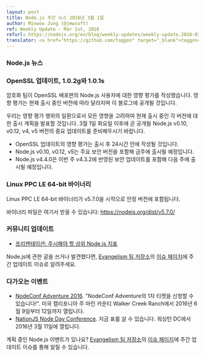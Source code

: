 ```yaml
---
layout: post
title: Node.js 주간 뉴스 2016년 3월 1일
author: Minwoo Jung (@jmwsoft)
ref: Weekly Update - Mar 1st, 2016
refurl: https://nodejs.org/en/blog/weekly-updates/weekly-update.2016-03-01/
translator: <a href="https://github.com/taggon" target="_blank">taggon</a>
---
```


<!--
### Node.js News
-->
### Node.js 뉴스

<!--
### OpenSSL updates, 1.0.2g and 1.0.1s

Our crypto team will make an impact assessment for Node.js users of the OpenSSL releases. This information may vary depending on the different active release lines and will be posted here.

As part of that impact assessment we will announce our release plans for each of the active release lines to take into account any impact. Please be prepared for the possibility of important updates to Node.js v0.10, v0.12, v4 and v5 soon after Tuesday, the 1st of March.

* Expect an impact assessment of the OpenSSL updates within 24 hours of their release
* Expect releases of Node.js v0.10, v0.12 and v5 this week, possibly containing important security releases
* Expect a Node.js v4.4.0 release next with the possibility of a v4.3.2 security update this week

See https://nodejs.org/en/blog/vulnerability/openssl-march-2016/ for more information.

Please monitor the **nodejs-sec** Google Group for updates, including an impact assessment and updated details on release timing within approximately 24 hours after the OpenSSL release: https://groups.google.com/forum/#!forum/nodejs-sec
-->
### OpenSSL 업데이트, 1.0.2g와 1.0.1s

암호화 팀이 OpenSSL 배포판의 Node.js 사용자에 대한 영향 평가를 작성했습니다. 영향 평가는 현재 출시 중인 버전에 따라 달라지며 이 블로그에 공개될 것입니다.

우리는 영향 평가 행위의 일환으로서 모든 영향을 고려하여 현재 출시 중인 각 버전에 대한 출시 계획을 발표할 것입니다.
3월 1일 화요일 이후에 곧 공개될 Node.js v0.10, v0.12, v4, v5 버전의 중요 업데이트를 준비해두시기 바랍니다.

* OpenSSL 업데이트의 영향 평가는 출시 후 24시간 안에 작성될 것입니다.
* Node.js v0.10, v0.12, v5는 주요 보안 버전을 포함해 금주에 출시될 예정입니다.
* Node.js v4.4.0은 이번 주 v4.3.2에 반영된 보안 업데이트를 포함해 다음 주에 출시될 예정입니다.

<!--
### Linux PPC LE 64-bit Binaries

Linux PPC LE 64-bit Binaries are included in the stable release for the first time as part of v5.7.0

Get them here: https://nodejs.org/dist/v5.7.0/
-->
### Linux PPC LE 64-bit 바이너리

Linux PPC LE 64-bit 바이너리가 v5.7.0을 시작으로 안정 버전에 포함됩니다.

바이너리 파일은 여기서 받을 수 있습니다: https://nodejs.org/dist/v5.7.0/

<!--
### Community Updates

* [Presentation: Top Node.js Metrics to Watch](http://blog.sematext.com/2016/02/26/top-node-js-metrics-to-watch/)

If you have spotted or written something about Node.js, do come over to our [Evangelism team repo](https://github.com/nodejs/evangelism) and suggest it on the [Issues page](https://github.com/nodejs/evangelism/issues), specifically the Weekly Updates issue.
-->
### 커뮤니티 업데이트

* [프리젠테이션: 주시해야 할 상위 Node.js 지표](http://blog.sematext.com/2016/02/26/top-node-js-metrics-to-watch/)

Node.js에 관한 글을 쓰거나 발견했다면, [Evangelism 팀 저장소](https://github.com/nodejs/evangelism)의 [이슈 페이지](https://github.com/nodejs/evangelism/issues)에 주간 업데이트 이슈로 알려주세요.

<!--
### Upcoming Events

* [NodeConf Adventure 2016](https://ti.to/nodeconf/adventure-2016), "First batch of NodeConf Adventure tickets are up!", June 9th–12th, 2016 - Walker Creek Ranch, Marin, CA, USA
* [NationJS Node Day Conference](http://nationjs.com/), TICKETS ARE AVAILABLE NOW, March 11, 2016 - Washington, DC

Have an event about Node.js coming up? You can put your events here through the [Evangelism team repo](https://github.com/nodejs/evangelism) and announce it in the [Issues page](https://github.com/nodejs/evangelism/issues), specifically the Weekly Updates issue.
-->
### 다가오는 이벤트

* [NodeConf Adventure 2016](https://ti.to/nodeconf/adventure-2016). "NodeConf Adventure의 1차 티켓을 신청할 수 있습니다!". 미국 캘리포니아 주 마린 카운티 Walker Creek Ranch에서 2016년 6월 9일부터 12일까지 열립니다.
* [NationJS Node Day Conference](http://nationjs.com/). 지금 표를 살 수 있습니다. 워싱턴 DC에서 2016년 3월 11일에 열립니다.

계획 중인 Node.js 이벤트가 있나요? [Evangelism 팀 저장소](https://github.com/nodejs/evangelism)의
[이슈 페이지](https://github.com/nodejs/evangelism/issues)에 주간 업데이트 이슈를 통해 알릴 수 있습니다.
